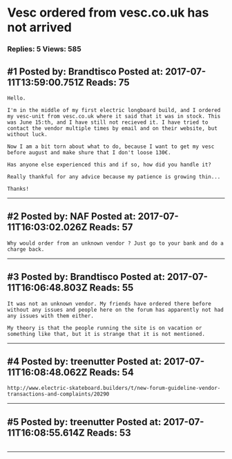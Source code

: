# Vesc ordered from vesc.co.uk has not arrived

### Replies: 5 Views: 585

## \#1 Posted by: Brandtisco Posted at: 2017-07-11T13:59:00.751Z Reads: 75

```
Hello.

I'm in the middle of my first electric longboard build, and I ordered my vesc-unit from vesc.co.uk where it said that it was in stock. This was June 15:th, and I have still not recieved it. I have tried to contact the vendor multiple times by email and on their website, but without luck.

Now I am a bit torn about what to do, because I want to get my vesc before august and make shure that I don't loose 130€.

Has anyone else experienced this and if so, how did you handle it?

Really thankful for any advice because my patience is growing thin...

Thanks!
```

---
## \#2 Posted by: NAF Posted at: 2017-07-11T16:03:02.026Z Reads: 57

```
Why would order from an unknown vendor ? Just go to your bank and do a charge back.
```

---
## \#3 Posted by: Brandtisco Posted at: 2017-07-11T16:06:48.803Z Reads: 55

```
It was not an unknown vendor. My friends have ordered there before without any issues and people here on the forum has apparently not had any issues with them either.

My theory is that the people running the site is on vacation or something like that, but it is strange that it is not mentioned.
```

---
## \#4 Posted by: treenutter Posted at: 2017-07-11T16:08:48.062Z Reads: 54

```
http://www.electric-skateboard.builders/t/new-forum-guideline-vendor-transactions-and-complaints/20290
```

---
## \#5 Posted by: treenutter Posted at: 2017-07-11T16:08:55.614Z Reads: 53

```

```

---
